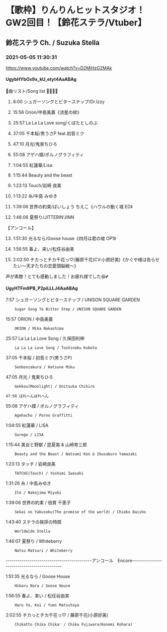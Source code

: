 # 【歌枠】りんりんヒットスタジオ！GW2回目！【鈴花ステラ/Vtuber】

## 鈴花ステラ Ch. / Suzuka Stella

### 2021-05-05 11:30:31

https://www.youtube.com/watch?v=D2MiHzG2MAk

#### UgybHYbOx9x_kU_etyt4AaABAg

🔔曲リスト/Song list 🔔🎶🎶🎶

1. 8:00 シュガーソングとビターステップ/Dr.Izzy

2. 15:56 Orion/中島美嘉《流星の絆》

3. 25:57 La La La Love song/くぼたとしのぶ

4. 37:05 千本桜/黒うさP feat.初音ミク

5. 47:10 月光/鬼束ちひろ

6. 55:08 アゲハ蝶/ポルノグラフィティ

7. 1:04:55 紅蓮華/Lisa

8. 1:15:44 Beauty and the beast

9. 1:23:13 Touch/岩崎 良美

10. 1:13:22 糸/中島 みゆき

11. 1:39:06 世界の約束/ばいしょう ちえこ《ハウルの動く城 ED》

12. 1:46:06 夏祭り/JITTERIN'JINN

【アンコール】

13.  1:51:30 光るなら/Goose house《四月は君の嘘 OP1》

14. 1:56:55 春よ、来い/松任谷由実

15. 2:02:50 チカっとチカ千花っ♡/藤原千花(CV:小原好美)《かぐや様は告らせたい〜天才たちの恋愛頭脳戦〜》

声が素敵！とても感動しました！お疲れ様でした😆💕



#### UgyHTFm9PB_P2piLLLJ4AaABAg

7:57	シュガーソングとビターステップ / UNISON SQUARE GARDEN

		Sugar Song To Bitter Step / UNISON SQUARE GARDEN



15:57	ORION / 中島美嘉

		ORION / Mika Nakashima



25:57	La La La Love Song / 久保田利伸

		La La La Love Song / Toshinobu Kubota



37:05	千本桜 / 初音ミク(黒うさP)

		Senbonzakura / Hatsune Miku



47:05	月光 / 鬼束ちひろ

		Gekkou(Moonlight) / Onitsuka Chihiro

   	47:50 ばれへんばれへん



55:08	アゲハ蝶 / ポルノグラフィティ

		Agehacho / Porno Graffitti



1:04:55	紅蓮華 / LiSA

		Gurege / LISA



1:15:44	美女と野獣 / 昆夏美 & 山崎育三郎

		Beauty and the Beast / Natsumi Kon & Ikusaburo Yamazaki



1:23:13	タッチ / 岩崎良美

		TATCHI(Touch) / Yoshimi Iwasaki



1:31:26	糸 / 中島みゆき

		Ito / Nakajima Miyuki



1:39:06	世界の約束 / 倍賞 千恵子

		Sekai no Yakusoku(The promise of the world) / Chieko Baisho



1:43:40	ステラの挨拶の時間

		Worldwide Stella



1:46:07 夏祭り / Whiteberry

		Natsu Matsuri / Whiteberry



-------------------------------------------アンコール　Encore-------------------------------------------



1:51:35	光るなら / Goose House

		Hikaru Nara / Goose House



1:56:55	春よ、来い / 松任谷由実

		Haru Yo, Koi / Yumi Matsutoya



2:02:55	チカっとチカ千花っ♡ / 藤原千花(小原好美)

		Chikatto Chika Chika♡ / Chika Fujiwara(Konomi Kohara)

